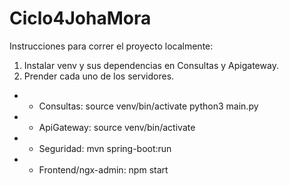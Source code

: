 # Ciclo4JohaMora

Instrucciones para correr el proyecto localmente:
1. Instalar venv y sus dependencias en Consultas y Apigateway.
2. Prender cada uno de los servidores.
- - Consultas: 
    source venv/bin/activate 
    python3 main.py 
- - ApiGateway: source venv/bin/activate
- - Seguridad: mvn spring-boot:run
- - Frontend/ngx-admin: npm start